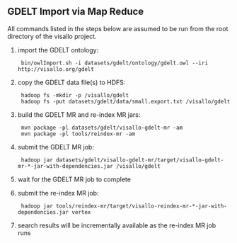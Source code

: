 ## GDELT Import via Map Reduce

All commands listed in the steps below are assumed to be run from the root directory of the visallo project.

1. import the GDELT ontology:

        bin/owlImport.sh -i datasets/gdelt/ontology/gdelt.owl --iri http://visallo.org/gdelt

1. copy the GDELT data file(s) to HDFS:

        hadoop fs -mkdir -p /visallo/gdelt
        hadoop fs -put datasets/gdelt/data/small.export.txt /visallo/gdelt

1. build the GDELT MR and re-index MR jars:

        mvn package -pl datasets/gdelt/visallo-gdelt-mr -am
        mvn package -pl tools/reindex-mr -am

1. submit the GDELT MR job:

        hadoop jar datasets/gdelt/visallo-gdelt-mr/target/visallo-gdelt-mr-*-jar-with-dependencies.jar /visallo/gdelt

1. wait for the GDELT MR job to complete

1. submit the re-index MR job:

        hadoop jar tools/reindex-mr/target/visallo-reindex-mr-*-jar-with-dependencies.jar vertex

1. search results will be incrementally available as the re-index MR job runs
